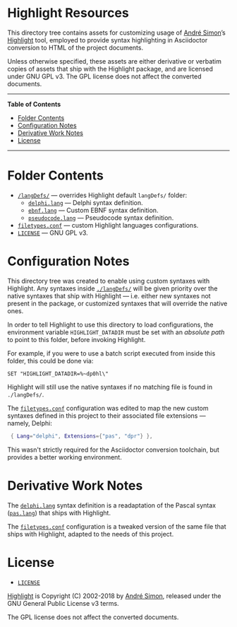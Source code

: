 # Highlight Resources

This directory tree contains assets for customizing usage of [André Simon]’s [Highlight] tool, employed to provide syntax highlighting in Asciidoctor conversion to HTML of the project documents.

Unless otherwise specified, these assets are either derivative or verbatim copies of assets that ship with the Highlight package, and are licensed under GNU GPL v3. The GPL license does not affect the converted documents.


-----

**Table of Contents**

<!-- MarkdownTOC autolink="true" bracket="round" autoanchor="false" lowercase="only_ascii" uri_encoding="true" levels="1,2,3" -->

- [Folder Contents](#folder-contents)
- [Configuration Notes](#configuration-notes)
- [Derivative Work Notes](#derivative-work-notes)
- [License](#license)

<!-- /MarkdownTOC -->

-----

# Folder Contents

- [`/langDefs/`][langDefs] — overrides Highlight default `langDefs/` folder:
    + [`delphi.lang`][delphi.lang] — Delphi syntax definition.
    + [`ebnf.lang`][ebnf.lang] — Custom EBNF syntax definition.
    + [`pseudocode.lang`][pseudocode.lang] — Pseudocode syntax definition.
- [`filetypes.conf`][filetypes] — custom Highlight languages configurations.
- [`LICENSE`][LICENSE] — GNU GPL v3.

# Configuration Notes

This directory tree was created to enable using custom syntaxes with Highlight. Any syntaxes inside [`./langDefs/`][langDefs] will be given priority over the native syntaxes that ship with Highlight — i.e. either new syntaxes not present in the package, or customized syntaxes that will override the native ones.

In order to tell Highlight to use this directory to load configurations, the environment variable `HIGHLIGHT_DATADIR` must be set with an _absolute path_ to point to this folder, before invoking Highlight.

For example, if you were to use a batch script executed from inside this folder, this could be done via:

```batch
SET "HIGHLIGHT_DATADIR=%~dp0hl\"
```

Highlight will still use the native syntaxes if no matching file is found in `./langDefs/`.

The [`filetypes.conf`][filetypes] configuration was edited to map the new custom syntaxes defined in this project to their associated file extensions — namely, Delphi:

```lua
 { Lang="delphi", Extensions={"pas", "dpr"} },
```

This wasn't strictly required for the Asciidoctor conversion toolchain, but provides a better working environment.

# Derivative Work Notes

The [`delphi.lang`][delphi.lang] syntax definition is a readaptation of the Pascal syntax ([`pas.lang`][pas.lang]) that ships with Highlight.

The [`filetypes.conf`][filetypes] configuration is a tweaked version of the same file that ships with Highlight, adapted to the needs of this project.

# License

- [`LICENSE`][LICENSE]

[Highlight] is Copyright (C) 2002-2018 by [André Simon], released under the GNU General Public License v3 terms.

The GPL license does not affect the converted documents.

<!-----------------------------------------------------------------------------
                                REFERENCE LINKS
------------------------------------------------------------------------------>

<!-- project files & folders -->


[langDefs]:    ./langDefs/ "Navigate folder"
[delphi.lang]: ./langDefs/delphi.lang "View Delphi syntax definition"
[ebnf.lang]: ./langDefs/ebnf.lang "View EBNF syntax definition"
[pseudocode.lang]: ./langDefs/pseudocode.lang "View pseudocode syntax definition"

[filetypes]: ./filetypes.conf "View file"

[LICENSE]: ./LICENSE "View GNU GPL v3.0 license"

<!-- 3rd party resources -->

[Highlight]: http://www.andre-simon.de/doku/highlight/en/highlight.php "Visit Highlight website"

[pas.lang]: https://gitlab.com/saalen/highlight/blob/master/langDefs/pas.lang "View upstream source file"

<!-- people -->

[André Simon]: http://www.andre-simon.de "Visit André Simon's website"

<!-- EOF -->
